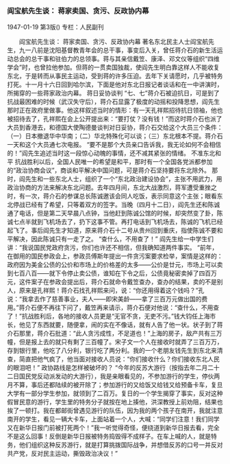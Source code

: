 ### 阎宝航先生谈：  蒋家卖国、贪污、反政协内幕

1947-01-19
第3版()
专栏：人民副刊

　　阎宝航先生谈：
    蒋家卖国、贪污、反政协内幕
    著名东北民主人士阎宝航先生，九一八前是沈阳基督教青年会的总干事，事变后入关，曾任蒋介石的新生活运动总会的总干事和驻伯力的总领事。蒋与其亲信戴笠、康泽、邓文仪等组织“四维学会”时，也曾拉他参加。但蒋的一贯卖国独裁，使阎先生明白靠这样人不能收复东北，于是转而从事民主运动，受到蒋的许多压迫。去年下关请愿时，几乎被特务打死。十一月十六日回到哈尔滨，下面是他对东北日报记者谈话和在一中讲演时，所揭穿的一些蒋家政治内幕。
    蒋日妥协谈判
    “七、七”蒋介石被迫抗日，可是到了抗战最困难的时候（武汉失守后），蒋介石显露了极度的动摇和投降思想，阎先生那时正在政府里做事。他这样叙述当时的情形：有一天孔祥熙招待抗日领袖，他也被招待去了，孔祥熙在会上公开提出来：“要打仗？没有钱！”而这时蒋介石也派了大员到香港去，和德国大使陶德曼谈判对日妥协，蒋介石交给这个大员三个条件：（一）日本撤退华中华南；（二）华北特殊化可以谈；（三）东北根本不提。蒋介石一天和这个大员通七次电报。
    “要不是那个大员亲口告诉我，我无论如何不会相信的！”阎先生追述当时这一段惊心动魄的事情，还不减其紧张的情绪。
    不准东北和平
    抗战胜利以后，全国人民唯一的希望是和平，那时有一个全国各党派都参加的“政治协商会议”，商谈和平解决中国问题，可是蒋介石坚持要将东北除外。
    那时，阎先生和一些东北人士，组织了一个“东北政治建设协会”，主张不用武力，用政治协商的方法来解决东北问题。去年四月间，东北大战激烈，蒋军遭受重挫之时，有一次，蒋介石的参谋总长陈诚邀该会同人吃饭，表示同意这个主张；眼看东北停战已经有了希望，只等着双方的签字。当晚（四月十二日），阎先生还和陈诚通了电话，但是第二天早晨八点钟，当他赶到陈诚公馆的时候，却突然变了卦，陈诚七点半就到飞机场去了，扔下这事不管。再打电话到飞机场去，陈诚的飞机已经起飞了。事后阎先生才知道，原来蒋介石十二号从贵州回到重庆，指使陈诚不要和平解决，因此陈诚只有一走了之。
    “查什么，不用查了！”
    阎先生给一中学生们讲：“我说国民党政府贪污，你们也许还不相信，但我确知道两件事实。
    “前年，在御用的国民参政会上，参政员傅斯年提出一件贪污案要求检举，案情是这样的：政府因为美金公债的公价和市场上的价格差的太多——公价是廿元，市场上可以卖到七百八百——就下令停止卖公债，谁知在下令之后，公债竟秘密卖掉了四百万元，这件案子在参政会提出后，蒋介石就命令戴笠查办，查办的结果，卖的不是别人，原来是孔祥熙！蒋介石找孔祥熙来问，说：“你还用得着这个钱吗？”孔说：“我拿去作了慈善事业，夫人——即宋美龄——拿了三百万元做出国的费用。”蒋介石便不再往下问了，戴笠再来请示，蒋介石便对他说：“查什么，不用查了！”抗战胜利后，各地的接收人员更是“无官不贪，无吏不污。”钱大钧任上海市长，他见了东西就要，随便拿，闹的实在不像话，就有人告了他一状。状子到了蒋介石那里，蒋介石批道：“此人贪污成性，不足道也！”上海的房子，敌产共有三万幢，但是报上去的就只有剩了三百幢了。宋子文一个人在接收时就弄了三百万万，存到银行里，他吃了八分利，银行吃了两分利。我的一个老朋友钱先生到东北来清查，简直把他气疯了，他当面对接收人员说：“你们接收什么？你们接收东北人民的眼泪吧！”
    政协路线是怎样被破坏的？
    “今年的反苏大游行（按指去年二月二十二日国民党反动派发动的大游行），我是亲眼看见的，不参加游行的学生，停伙两月不算，事后还都陆续的被开除了；参加游行的又给饭又给钱又给预备卡车，复旦大学有一部分学生参加，就领到了二百万。复日的一个学生揭穿了事实，反对这种假冒民意的游行，学生里的特务分子就按在地上揍他，洪深教授上前劝阻，结果也挨了一顿打。我在都邮街曾遇见游行的队伍，因为我的两个孩子在南开，我就注意南开的学生，看见一辆大卡车，上面站着一个人，大喊：“同学们注意！我们同学又在新华日报门前被打死两个！”我一听觉得奇怪，便绕道到新华日报去看，完全不是这么回事！反倒是新华日报被特务捣毁得不成样子。在车上喊的人，就是特务，他们组织这种反苏游行，就是打算挑拨国际战争，并想借反苏的口号一并反对共产党，反对民主运动，撕毁政治决议！”
